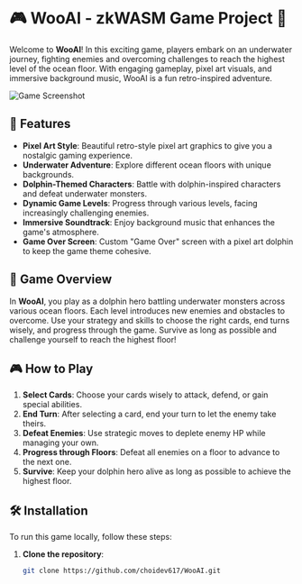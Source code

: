 # 🎮 WooAI - zkWASM Game Project 🌊

Welcome to **WooAI**! In this exciting game, players embark on an underwater journey, fighting enemies and overcoming challenges to reach the highest level of the ocean floor. With engaging gameplay, pixel art visuals, and immersive background music, WooAI is a fun retro-inspired adventure.

![Game Screenshot](./images/game-screenshot.png) <!-- Replace with actual screenshot path -->

## 🌟 Features

- **Pixel Art Style**: Beautiful retro-style pixel art graphics to give you a nostalgic gaming experience.
- **Underwater Adventure**: Explore different ocean floors with unique backgrounds.
- **Dolphin-Themed Characters**: Battle with dolphin-inspired characters and defeat underwater monsters.
- **Dynamic Game Levels**: Progress through various levels, facing increasingly challenging enemies.
- **Immersive Soundtrack**: Enjoy background music that enhances the game's atmosphere.
- **Game Over Screen**: Custom "Game Over" screen with a pixel art dolphin to keep the game theme cohesive.

## 📖 Game Overview

In **WooAI**, you play as a dolphin hero battling underwater monsters across various ocean floors. Each level introduces new enemies and obstacles to overcome. Use your strategy and skills to choose the right cards, end turns wisely, and progress through the game. Survive as long as possible and challenge yourself to reach the highest floor!

## 🎮 How to Play

1. **Select Cards**: Choose your cards wisely to attack, defend, or gain special abilities.
2. **End Turn**: After selecting a card, end your turn to let the enemy take theirs.
3. **Defeat Enemies**: Use strategic moves to deplete enemy HP while managing your own.
4. **Progress through Floors**: Defeat all enemies on a floor to advance to the next one.
5. **Survive**: Keep your dolphin hero alive as long as possible to achieve the highest floor.

## 🛠️ Installation

To run this game locally, follow these steps:

1. **Clone the repository**:
   ```bash
   git clone https://github.com/choidev617/WooAI.git

